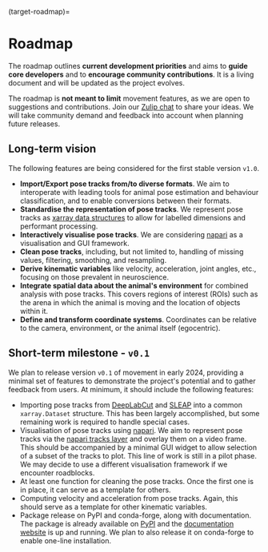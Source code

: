 (target-roadmap)=
# Roadmap

The roadmap outlines **current development priorities** and aims to **guide core developers** and to **encourage community contributions**. It is a living document and will be updated as the project evolves.

The roadmap is **not meant to limit** movement features, as we are open to suggestions and contributions. Join our [Zulip chat](https://neuroinformatics.zulipchat.com/#narrow/stream/406001-Movement/topic/Welcome!) to share your ideas. We will take community demand and feedback into account when planning future releases.

## Long-term vision
The following features are being considered for the first stable version `v1.0`.

- __Import/Export pose tracks from/to diverse formats__. We aim to interoperate with leading tools for animal pose estimation and behaviour classification, and to enable conversions between their formats.
- __Standardise the representation of pose tracks__. We represent pose tracks as [xarray data structures](https://docs.xarray.dev/en/latest/user-guide/data-structures.html) to allow for labelled dimensions and performant processing.
- __Interactively visualise pose tracks__. We are considering [napari](https://napari.org/) as a visualisation and GUI framework.
- __Clean pose tracks__, including, but not limited to, handling of missing values, filtering, smoothing, and resampling.
- __Derive kinematic variables__ like velocity, acceleration, joint angles, etc., focusing on those prevalent in neuroscience.
- __Integrate spatial data about the animal's environment__ for combined analysis with pose tracks. This covers regions of interest (ROIs) such as the arena in which the animal is moving and the location of objects within it.
- __Define and transform coordinate systems__. Coordinates can be relative to the camera, environment, or the animal itself (egocentric).

## Short-term milestone - `v0.1`
We plan to release version `v0.1` of movement in early 2024, providing a minimal set of features to demonstrate the project's potential and to gather feedback from users. At minimum, it should include the following features:

- Importing pose tracks from [DeepLabCut](https://www.mackenziemathislab.org/deeplabcut) and [SLEAP](https://sleap.ai/) into a common `xarray.Dataset` structure. This has been largely accomplished, but some remaining work is required to handle special cases.
- Visualisation of pose tracks using [napari](https://napari.org/). We aim to represent pose tracks via the [napari tracks layer](https://napari.org/stable/howtos/layers/tracks.html) and overlay them on a video frame. This should be accompanied by a minimal GUI widget to allow selection of a subset of the tracks to plot. This line of work is still in a pilot phase. We may decide to use a different visualisation framework if we encounter roadblocks.
- At least one function for cleaning the pose tracks. Once the first one is in place, it can serve as a template for others.
- Computing velocity and acceleration from pose tracks. Again, this should serve as a template for other kinematic variables.
- Package release on PyPI and conda-forge, along with documentation. The package is already available on [PyPI](https://pypi.org/project/movement/) and the [documentation website](https://movement.neuroinformatics.dev/) is up and running. We plan to also release it on conda-forge to enable one-line installation.

